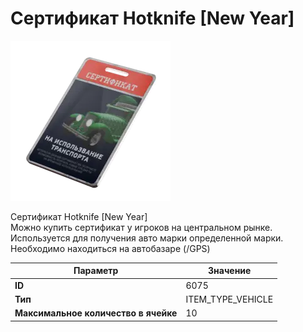 # Сертификат Hotknife [New Year]

![Item Image](../img/6075.webp?raw=true)

Сертификат Hotknife [New Year]<br>Можно купить сертификат у игроков на центральном рынке.<br>Используется для получения авто марки определенной марки.<br>Необходимо находиться на автобазаре (/GPS)


| Параметр | Значение |
|----------|----------|
| **ID** | 6075 |
| **Тип** | ITEM_TYPE_VEHICLE |
| **Максимальное количество в ячейке** | 10 |

